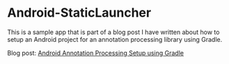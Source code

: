 Android-StaticLauncher
======================

This is a sample app that is part of a blog post I have written about how to setup an Android project for an annotation processing library using Gradle.

Blog post: [Android Annotation Processing Setup using Gradle](http://blog.jensdriller.com/android-annotation-processing-setup-using-gradle) 
